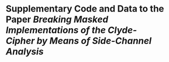 # Supplementary Code and Data to the Paper _Breaking Masked Implementations of the Clyde-Cipher by Means of Side-Channel Analysis_

